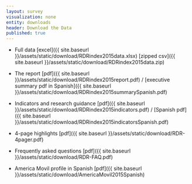 ```yaml
---
layout: survey
visualization: none
entity: downloads
header: Download the Data
published: true
---
```



 - Full data [excel]({{ site.baseurl }}/assets/static/download/RDRindex2015data.xlsx) [zipped csv]({{ site.baseurl }}/assets/static/download/RDRindex2015data.zip)
 - The report [pdf]({{ site.baseurl }}/assets/static/download/RDRindex2015report.pdf) / [executive summary pdf in Spanish]({{ site.baseurl }}/assets/static/download/RDRindex2015summarySpanish.pdf)
 - Indicators and research guidance [pdf]({{ site.baseurl }}/assets/static/download/RDRindex2015indicators.pdf) / [Spanish pdf]({{ site.baseurl }}/assets/static/download/RDRindex2015indicatorsSpanish.pdf) 
 - 4-page highlights [pdf]({{ site.baseurl }}/assets/static/download/RDR-4pager.pdf)
 - Frequently asked questions [pdf]({{ site.baseurl }}/assets/static/download/RDR-FAQ.pdf)

- America Movil profile in Spanish [pdf]({{ site.baseurl }}/assets/static/download/AmericaMovil2015Spanish)